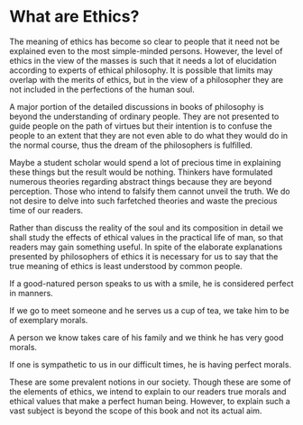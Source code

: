 What are Ethics?
================

The meaning of ethics has become so clear to people that it need not be
explained even to the most simple-minded persons. However, the level of
ethics in the view of the masses is such that it needs a lot of
elucidation according to experts of ethical philosophy. It is possible
that limits may overlap with the merits of ethics, but in the view of a
philosopher they are not included in the perfections of the human soul.

A major portion of the detailed discussions in books of philosophy is
beyond the understanding of ordinary people. They are not presented to
guide people on the path of virtues but their intention is to confuse
the people to an extent that they are not even able to do what they
would do in the normal course, thus the dream of the philosophers is
fulfilled.

Maybe a student scholar would spend a lot of precious time in explaining
these things but the result would be nothing. Thinkers have formulated
numerous theories regarding abstract things because they are beyond
perception. Those who intend to falsify them cannot unveil the truth. We
do not desire to delve into such farfetched theories and waste the
precious time of our readers.

Rather than discuss the reality of the soul and its composition in
detail we shall study the effects of ethical values in the practical
life of man, so that readers may gain something useful. In spite of the
elaborate explanations presented by philosophers of ethics it is
necessary for us to say that the true meaning of ethics is least
understood by common people.

If a good-natured person speaks to us with a smile, he is considered
perfect in manners.

If we go to meet someone and he serves us a cup of tea, we take him to
be of exemplary morals.

A person we know takes care of his family and we think he has very good
morals.

If one is sympathetic to us in our difficult times, he is having perfect
morals.

These are some prevalent notions in our society. Though these are some
of the elements of ethics, we intend to explain to our readers true
morals and ethical values that make a perfect human being. However, to
explain such a vast subject is beyond the scope of this book and not its
actual aim.


